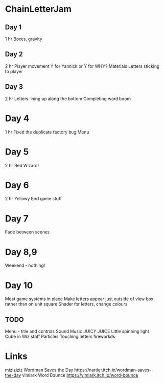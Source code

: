 # ChainLetterJam
 
## Day 1
1 hr
Boxes, gravity

## Day 2
2 hr
Player movement
Y for Yannick or Y for WHY?
Materials
Letters sticking to player

## Day 3
2 hr
Letters lining up along the bottom
Completing word boom

# Day 4
1 hr
Fixed the duplicate factory bug
Menu

# Day 5
2 hr
Red Wizard!

# Day 6
2 hr
Yellowy
End game stuff

# Day 7
Fade between scenes

# Day 8,9
Weekend - nothing!

# Day 10
Most game systems in place
Make letters appear just outside of view box rather than on unit square
Shader for letters, change colours

## TODO

Menu - title and controls
Sound
Music
JUICY JUICE	
	Little spinning light Cube in Wiz staff
	Particles
		Touching letters fireworkds



# Links
miziziziz Wordman Saves the Day https://nartier.itch.io/wordman-saves-the-day
vimlark Word Bounce				https://vimlark.itch.io/word-bounce
